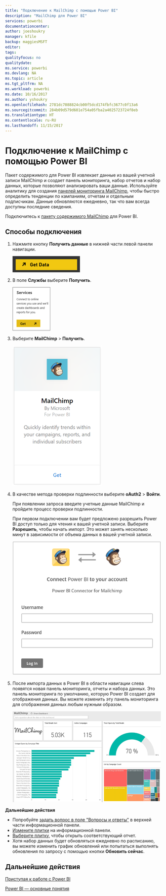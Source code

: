 ```yaml
---
title: "Подключение к MailChimp с помощью Power BI"
description: "MailChimp для Power BI"
services: powerbi
documentationcenter: 
author: joeshoukry
manager: kfile
backup: maggiesMSFT
editor: 
tags: 
qualityfocus: no
qualitydate: 
ms.service: powerbi
ms.devlang: NA
ms.topic: article
ms.tgt_pltfrm: NA
ms.workload: powerbi
ms.date: 10/16/2017
ms.author: yshoukry
ms.openlocfilehash: 2781dc7088824cb00f5dcd174fbfc3677c0f13a6
ms.sourcegitcommit: 284b09d579d601e754a05fba2a4025723724f8eb
ms.translationtype: HT
ms.contentlocale: ru-RU
ms.lasthandoff: 11/15/2017
---
```

# <a name="connect-to-mailchimp-with-power-bi"></a>Подключение к MailChimp с помощью Power BI
Пакет содержимого для Power BI извлекает данные из вашей учетной записи MailChimp и создает панель мониторинга, набор отчетов и набор данных, которые позволяют анализировать ваши данные. Используйте аналитику для создания [панелей мониторинга MailChimp](https://powerbi.microsoft.com/integrations/mailchimp), чтобы быстро определить тенденции по кампаниям, отчетам и отдельным подписчикам. Данные обновляются ежедневно, так что вам всегда доступны последние сведения.

Подключитесь к [пакету содержимого MailChimp](https://app.powerbi.com/getdata/services/mailchimp) для Power BI.

## <a name="how-to-connect"></a>Способы подключения
1. Нажмите кнопку **Получить данные** в нижней части левой панели навигации.
   
    ![](media/service-connect-to-mailchimp/pbi_getdata.png)
2. В поле **Службы** выберите **Получить**.
   
   ![](media/service-connect-to-mailchimp/pbi_getservices.png)
3. Выберите **MailChimp** \> **Получить**.
   
   ![](media/service-connect-to-mailchimp/mailchimp.png)
4. В качестве метода проверки подлинности выберите **oAuth2** \> **Войти**.
   
    При появлении запроса введите учетные данные MailChimp и пройдите процесс проверки подлинности.
   
    При первом подключении вам будет предложено разрешить Power BI доступ только для чтения к вашей учетной записи. Выберите **Разрешить**, чтобы начать импорт. Это может занять несколько минут в зависимости от объема данных в вашей учетной записи.
   
    ![](media/service-connect-to-mailchimp/allow.png)
5. После импорта данных в Power BI в области навигации слева появятся новая панель мониторинга, отчеты и набора данных. Это панель мониторинга по умолчанию, которую Power BI создает для отображения данных. Вы можете изменить эту панель мониторинга для отображения данных любым нужным образом.
   
   ![](media/service-connect-to-mailchimp/pbi_mailchimpnewdash.png)

**Дальнейшие действия**

* Попробуйте [задать вопрос в поле "Вопросы и ответы"](service-q-and-a.md) в верхней части информационной панели.
* [Измените плитки](service-dashboard-edit-tile.md) на информационной панели.
* [Выберите плитку](service-dashboard-tiles.md), чтобы открыть соответствующий отчет.
* Хотя набор данных будет обновляться ежедневно по расписанию, вы можете изменить график обновлений или попытаться выполнять обновления по запросу с помощью кнопки **Обновить сейчас**.

## <a name="next-steps"></a>Дальнейшие действия
[Приступая к работе с Power BI](service-get-started.md)

[Power BI — основные понятия](service-basic-concepts.md)

